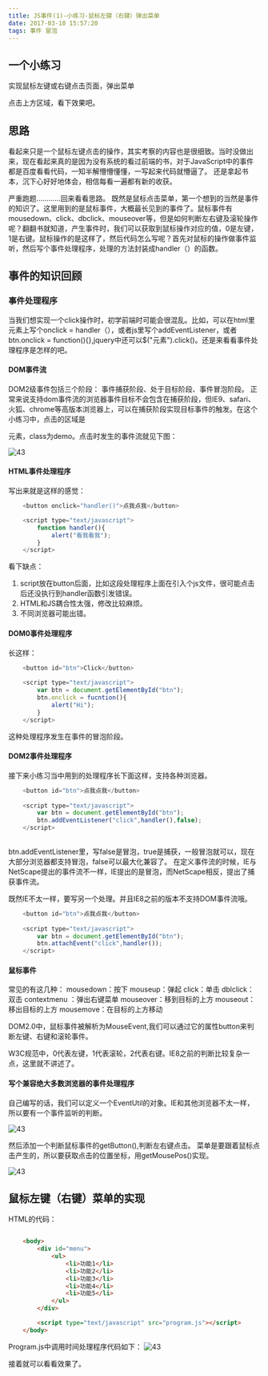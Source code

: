 ```yaml
---
title: JS事件(1)-小练习-鼠标左键（右键）弹出菜单
date: 2017-03-10 15:57:20
tags: 事件 冒泡
---
```


## 一个小练习

实现鼠标左键或右键点击页面，弹出菜单


点击上方区域，看下效果吧。





## 思路
看起来只是一个鼠标左键点击的操作，其实考察的内容也是很细致。当时没做出来，现在看起来真的是因为没有系统的看过前端的书，对于JavaScript中的事件都是百度看看代码，一知半解懵懵懂懂，一写起来代码就懵逼了。 还是拿起书本，沉下心好好地体会，相信每看一遍都有新的收获。


严重跑题…………回来看看思路。 既然是鼠标点击菜单，第一个想到的当然是事件的知识了。这里用到的是鼠标事件，大概最长见到的事件了。鼠标事件有mousedown、click、dbclick、mouseover等，但是如何判断左右键及滚轮操作呢？翻翻书就知道，产生事件时，我们可以获取到鼠标操作对应的值，0是左键，1是右键。鼠标操作的是这样了，然后代码怎么写呢？首先对鼠标的操作做事件监听，然后写个事件处理程序，处理的方法封装成handler（）的函数。

## 事件的知识回顾

### 事件处理程序
当我们想实现一个click操作时，初学前端时可能会很混乱。比如，可以在html里元素上写个onclick = handler（），或者js里写个addEventListener，或者btn.onclick = function(){},jquery中还可以$("元素").click()。还是来看看事件处理程序是怎样的吧。

####  DOM事件流
DOM2级事件包括三个阶段： 事件捕获阶段、处于目标阶段、事件冒泡阶段。
正常来说支持dom事件流的浏览器事件目标不会包含在捕获阶段，但IE9、safari、火狐、chrome等高版本浏览器上，可以在捕获阶段实现目标事件的触发。在这个小练习中，点击的区域是<div>元素，class为demo。点击时发生的事件流就见下图：

![43](/img/鼠标左键弹出菜单的实现/4.png)

#### HTML事件处理程序

写出来就是这样的感觉：

```js
	<button onclick="handler()">点我点我</button>

	<script type="text/javascript">
		function handler(){
			alert("看我看我");
		}
	</script>
```

看下缺点：


1. script放在button后面，比如这段处理程序上面在引入个js文件，很可能点击后还没执行到handler函数引发错误。
2. HTML和JS耦合性太强，修改比较麻烦。
3. 不同浏览器可能出错。





#### DOM0事件处理程序
长这样：

```js
	<button id="btn">Click</button>
	
	<script type="text/javascript">
		var btn = document.getElementById("btn");
		btn.onclick = fucntion(){
			alert("Hi");	
		}
	</script>
```

这种处理程序发生在事件的冒泡阶段。


#### DOM2事件处理程序
接下来小练习当中用到的处理程序长下面这样，支持各种浏览器。

```js
	<button id="btn">点我点我</button>
	
	<script type="text/javascript">
		var btn = document.getElementById("btn");
		btn.addEventListener("click",handler(),false);
	</script>	
	
```

btn.addEventListener里，写false是冒泡，true是捕获，一般冒泡就可以，现在大部分浏览器都支持冒泡，false可以最大化兼容了。 在定义事件流的时候，IE与NetScape提出的事件流不一样，IE提出的是冒泡，而NetScape相反，提出了捕获事件流。

既然IE不太一样，要写另一个处理。并且IE8之前的版本不支持DOM事件流哦。


```js
	<button id="btn">点我点我</button>
	
	<script type="text/javascript">
		var btn = document.getElementById("btn");
		btn.attachEvent("click",handler());
	</script>
```	
	
#### 鼠标事件
常见的有这几种：
mousedown：按下
mouseup：弹起
click：单击 
dblclick：双击 
contextmenu ：弹出右键菜单 
mouseover：移到目标的上方
mouseout：移出目标的上方
mousemove：在目标的上方移动

DOM2.0中，鼠标事件被解析为MouseEvent,我们可以通过它的属性button来判断左键、右键和滚轮事件。

W3C规范中，0代表左键，1代表滚轮，2代表右键。IE8之前的判断比较复杂一点，这里就不讲述了。
	
#### 写个兼容绝大多数浏览器的事件处理程序
自己编写的话，我们可以定义一个EventUtil的对象。IE和其他浏览器不太一样，所以要有一个事件监听的判断。

![43](/img/鼠标左键弹出菜单的实现/1.png)

然后添加一个判断鼠标事件的getButton(),判断左右键点击。 菜单是要跟着鼠标点击产生的，所以要获取点击的位置坐标，用getMousePos()实现。

![43](/img/鼠标左键弹出菜单的实现/2.png)


## 鼠标左键（右键）菜单的实现
HTML的代码：

```html

	<body>
		<div id="menu">
			<ul>
				<li>功能1</li>
				<li>功能2</li>
				<li>功能3</li>
				<li>功能4</li>
				<li>功能5</li>
			</ul>
		</div>

		<script type="text/javascript" src="program.js"></script>
	</body>
```
	
Program.js中调用时间处理程序代码如下：
![43](/img/鼠标左键弹出菜单的实现/3.png)

接着就可以看看效果了。
<script type="text/javascript" src="program.js"></script>
<link rel="stylesheet" href="demo.css">

